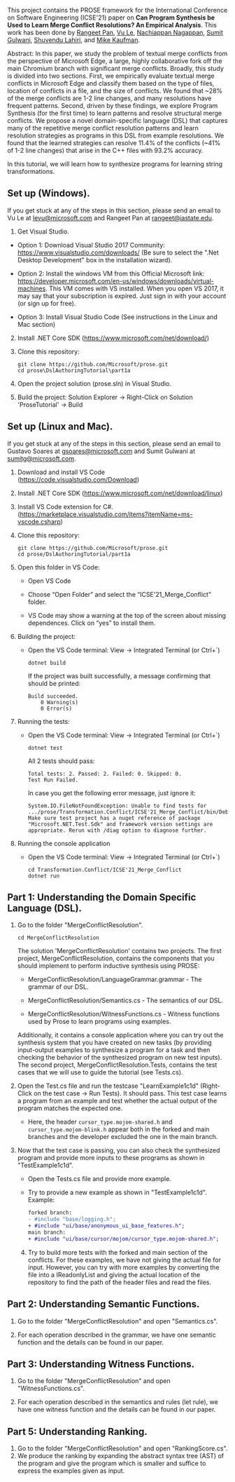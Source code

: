 This project contains the PROSE framework for the International Conference on Software Engineering (ICSE'21) paper on **Can Program Synthesis be Used to Learn Merge Conflict Resolutions? An Empirical Analysis**. This work has been done by [Rangeet Pan](https://rangeetpan.github.io/), [Vu Le](https://www.microsoft.com/en-us/research/people/levu/), [Nachiappan Nagappan](https://nachinagappan.github.io/), [Sumit Gulwani](https://www.microsoft.com/en-us/research/people/sumitg/), [Shuvendu Lahiri](https://www.microsoft.com/en-us/research/people/shuvendu/), and [Mike Kaufman](https://www.linkedin.com/in/mike-kaufman-439622/).

Abstract: In this paper, we study the problem of textual merge conflicts from the perspective of Microsoft Edge, a large, highly collaborative fork off the main Chromium branch with significant merge conflicts. 
Broadly, this study is divided into two sections. First, we empirically evaluate textual merge conflicts in Microsoft Edge and classify them based on the type of files, location of conflicts in a file, and the size of conflicts.
We found that ~28% of the merge conflicts are 1-2 line changes, and many resolutions have frequent patterns. 
Second, driven by these findings, we explore Program Synthesis (for the first time) to learn patterns and resolve structural merge conflicts. 
We propose a novel domain-specific language (DSL) that captures many of the repetitive merge conflict resolution patterns and learn resolution strategies as programs in this DSL from example resolutions. We found that the learned strategies can resolve 11.4% of the conflicts (~41% of 1-2 line changes) that arise in the  C++ files with 93.2% accuracy.

In this tutorial, we will learn how to synthesize programs for learning string transformations.

## Set up (Windows).

If you get stuck at any of the steps in this section, please send an email to Vu Le at levu@microsoft.com and Rangeet Pan at rangeet@iastate.edu.

1. Get Visual Studio.

+ Option 1: Download Visual Studio 2017 Community: https://www.visualstudio.com/downloads/ (Be sure to select the ".Net Desktop Development" box in the installation wizard).

+ Option 2: Install the windows VM from this Official Microsoft link: https://developer.microsoft.com/en-us/windows/downloads/virtual-machines. This VM comes with VS installed. When you open VS 2017, it may say that your subscription is expired. Just sign in with your account (or sign up for free).

+ Option 3: Install Visual Studio Code (See instructions in the Linux and Mac section)

2. Install .NET Core SDK (https://www.microsoft.com/net/download/)

3. Clone this repository:

    ```
    git clone https://github.com/Microsoft/prose.git
    cd prose\DslAuthoringTutorial\part1a
    ```

4. Open the project solution (prose.sln) in Visual Studio.

5. Build the project: Solution Explorer -> Right-Click on Solution 'ProseTutorial' -> Build

## Set up (Linux and Mac).

If you get stuck at any of the steps in this section, please send an email to Gustavo Soares at gsoares@microsoft.com and Sumit Gulwani at sumitg@microsoft.com.

1.  Download and install VS Code (https://code.visualstudio.com/Download)

1.  Install .NET Core SDK (https://www.microsoft.com/net/download/linux)

1.  Install VS Code extension for C#. (https://marketplace.visualstudio.com/items?itemName=ms-vscode.csharp)

1.  Clone this repository:

    ```
    git clone https://github.com/Microsoft/prose.git
    cd prose/DslAuthoringTutorial/part1a
    ```

1.  Open this folder in VS Code:

    +   Open VS Code

    +   Choose “Open Folder” and select the “ICSE'21_Merge_Conflict” folder.

    +   VS Code may show a warning at the top of the screen about missing dependences. Click on “yes” to install them.

1.  Building the project:

    +   Open the VS Code terminal: View -> Integrated Terminal (or Ctrl+\`)

        ```
        dotnet build
        ```

        If the project was built successfully, a message confirming that should be printed:

        ```
        Build succeeded.
            0 Warning(s)
            0 Error(s)
        ```

1.  Running the tests:

    +   Open the VS Code terminal: View -> Integrated Terminal (or Ctrl+\`)

        ```
        dotnet test
        ```

        All 2 tests should pass:

        ```
        Total tests: 2. Passed: 2. Failed: 0. Skipped: 0.
        Test Run Failed.
        ```

        In case you get the following error message, just ignore it:

        ```
        System.IO.FileNotFoundException: Unable to find tests for .../prose/Transformation.Conflict/ICSE'21_Merge_Conflict/bin/Debug/netcoreapp2.1/ProseTutorial.dll. Make sure test project has a nuget reference of package "Microsoft.NET.Test.Sdk" and framework version settings are appropriate. Rerun with /diag option to diagnose further.
        ```

1.  Running the console application

    +   Open the VS Code terminal: View -> Integrated Terminal (or Ctrl+\`)

        ```
        cd Transformation.Conflict/ICSE'21_Merge_Conflict
        dotnet run
        ```

## Part 1: Understanding the Domain Specific Language (DSL).


1. Go to the folder "MergeConflictResolution".
    ```
    cd MergeConflictResolution
    ```

    The solution 'MergeConflictResolution' contains two projects. The first project, MergeConflictResolution, contains the components that you should implement to perform inductive synthesis using PROSE:

    + MergeConflictResolution/LanguageGrammar.grammar - The grammar of our DSL.

    + MergeConflictResolution/Semantics.cs - The semantics of our DSL.

    + MergeConflictResolution/WitnessFunctions.cs - Witness functions used by Prose to learn programs using examples.

    Additionally, it contains a console application where you can try out the synthesis system that you have created on new tasks (by  providing input-output examples to  synthesize a program for a task and then checking the behavior of the synthesized program on    new test inputs). The second project, MergeConflictResolution.Tests, contains the test cases that we will use to guide the tutorial (see Tests.cs).

2. Open the Test.cs file and run the testcase "LearnExample1c1d" (Right-Click on the test case -> Run Tests). It should pass. This test case learns a program from an example and test whether the actual output of the program matches the expected one.

    + Here, the header `cursor_type.mojom-shared.h` and `cursor_type.mojom-blink.h` appear both in the forked and main branches and the         developer excluded the one in the main branch.

3. Now that the test case is passing, you can also check the synthesized program and provide more inputs to these programs as shown in "TestExample1c1d".

    + Open the Tests.cs file and provide more example.

    + Try to provide a new example as shown in "TestExample1c1d". Example:

        ```diff
        forked branch:
        - #include "base/logging.h";
        + #include "ui/base/anonymous_ui_base_features.h";
        main branch:
        + #include "ui/base/cursor/mojom/cursor_type.mojom-shared.h";
        ```

    4. Try to build more tests with the forked and main section of the conflicts. For these examples, we have not giving the actual file for input. However, you can try with more examples by converting the file into a IReadonlyList<Node> and giving the actual location of the repository to find the path of the header files and read the files.

## Part 2: Understanding Semantic Functions.

1. Go to the folder "MergeConflictResolution" and open "Semantics.cs".

2. For each operation described in the grammar, we have one semantic function and the details can be found in our paper.


## Part 3: Understanding Witness Functions.

1. Go to the folder "MergeConflictResolution" and open "WitnessFunctions.cs".

2. For each operation described in the semantics and rules (let rule), we have one witness function and the details can be found in our paper.


## Part 5: Understanding Ranking.

1. Go to the folder "MergeConflictResolution" and open "RankingScore.cs".
2. We produce the ranking by expanding the abstract syntax tree (AST) of the program and give the program which is smaller and suffice to express the examples given as input.

